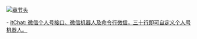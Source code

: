 [![章节头](https://parg.co/UGo)](https://parg.co/b4z) 
  

﻿- [itChat: 微信个人号接口、微信机器人及命令行微信，三十行即可自定义个人号机器人。](https://github.com/littlecodersh/ItChat)